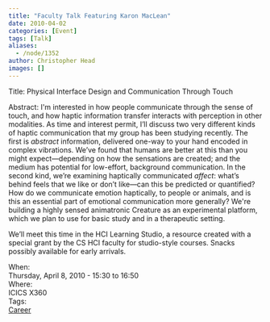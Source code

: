 ```yaml
---
title: "Faculty Talk Featuring Karon MacLean"
date: 2010-04-02
categories: [Event]
tags: [Talk]
aliases:
  - /node/1352
author: Christopher Head
images: []
---
```


<div class="field field-name-body field-type-text-with-summary field-label-hidden"><div class="field-items"><div class="field-item even"><p>Title: Physical Interface Design and Communication Through Touch</p>
<p>Abstract: I&apos;m interested in how people communicate through the sense of touch, and how haptic information transfer interacts with perception in other modalities. As time and interest permit, I&#x2019;ll discuss two very different kinds of haptic communication that my group has been studying recently. The first is <em>abstract</em> information, delivered one-way to your hand encoded in complex vibrations. We&#x2019;ve found that humans are better at this than you might expect&#x2014;depending on how the sensations are created; and the medium has potential for low-effort, background communication. In the second kind, we&#x2019;re examining haptically communicated <em>affect</em>: what&#x2019;s behind feels that we like or don&#x2019;t like&#x2014;can this be predicted or quantified? How do we communicate emotion haptically, to people or animals, and is this an essential part of emotional communication more generally? We&apos;re building a highly sensed animatronic Creature as an experimental platform, which we plan to use for basic study and in a therapeutic setting.</p>
<p>We&#x2019;ll meet this time in the HCI Learning Studio, a resource created with a special grant by the CS HCI faculty for studio-style courses. Snacks possibly available for early arrivals.</p>
</div></div></div><div class="field field-name-field-dates field-type-datetime field-label-above"><div class="field-label">When:&#xA0;</div><div class="field-items"><div class="field-item even"><span class="date-display-single">Thursday, April 8, 2010 - <span class="date-display-range"><span class="date-display-start">15:30</span> to <span class="date-display-end">16:50</span></span></span></div></div></div><div class="field field-name-field-location field-type-text field-label-above"><div class="field-label">Where:&#xA0;</div><div class="field-items"><div class="field-item even">ICICS X360</div></div></div>    <footer>
    <div class="field field-name-field-tags field-type-taxonomy-term-reference field-label-above"><div class="field-label">Tags:&#xA0;</div><div class="field-items"><div class="field-item even"><a href="/career">Career</a></div></div></div>      </footer>
